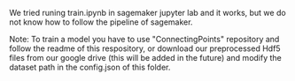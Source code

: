 We tried runing train.ipynb in sagemaker jupyter lab and it works, but we do not know how to follow the pipeline of sagemaker.

Note: To train a model you have to use "ConnectingPoints" repository and follow the readme of this respository, or download our preprocessed Hdf5 files from our google drive (this will be added in the future) and modify the dataset path in the config.json of this folder.